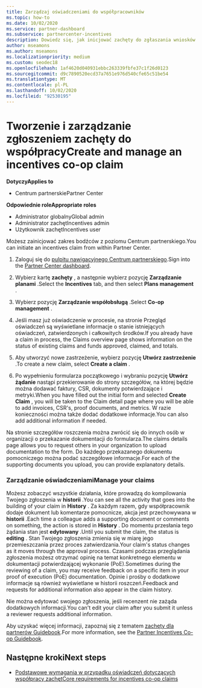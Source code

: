 ```yaml
---
title: Zarządzaj oświadczeniami do współpracowników
ms.topic: how-to
ms.date: 10/02/2020
ms.service: partner-dashboard
ms.subservice: partnercenter-incentives
description: Dowiedz się, jak inicjować zachęty do zgłaszania wniosków z Centrum partnerskiego. Możesz zobaczyć wszystkie działania, które prowadzą do kompilowania Twojego zgłoszenia w historii.
author: mseamons
ms.author: mseamons
ms.localizationpriority: medium
ms.custom: seodec18
ms.openlocfilehash: 1af4620d040931ebbc263339fbfe37c1f26d0123
ms.sourcegitcommit: d9c7890520ecd37a7651e976d540cfe65c51be54
ms.translationtype: MT
ms.contentlocale: pl-PL
ms.lasthandoff: 10/02/2020
ms.locfileid: "92530195"
---
```

# <a name="create-and-manage-an-incentives-co-op-claim"></a><span data-ttu-id="700cd-104">Tworzenie i zarządzanie zgłoszeniem zachęty do współpracy</span><span class="sxs-lookup"><span data-stu-id="700cd-104">Create and manage an incentives co-op claim</span></span>

<span data-ttu-id="700cd-105">**Dotyczy**</span><span class="sxs-lookup"><span data-stu-id="700cd-105">**Applies to**</span></span>

- <span data-ttu-id="700cd-106">Centrum partnerskie</span><span class="sxs-lookup"><span data-stu-id="700cd-106">Partner Center</span></span>

<span data-ttu-id="700cd-107">**Odpowiednie role**</span><span class="sxs-lookup"><span data-stu-id="700cd-107">**Appropriate roles**</span></span>

- <span data-ttu-id="700cd-108">Administrator globalny</span><span class="sxs-lookup"><span data-stu-id="700cd-108">Global admin</span></span>
- <span data-ttu-id="700cd-109">Administrator zachęt</span><span class="sxs-lookup"><span data-stu-id="700cd-109">Incentives admin</span></span>
- <span data-ttu-id="700cd-110">Użytkownik zachęt</span><span class="sxs-lookup"><span data-stu-id="700cd-110">Incentives user</span></span>

<span data-ttu-id="700cd-111">Możesz zainicjować zakres bodźców z poziomu Centrum partnerskiego.</span><span class="sxs-lookup"><span data-stu-id="700cd-111">You can initiate an incentives claim from within Partner Center.</span></span>

1. <span data-ttu-id="700cd-112">Zaloguj się do [pulpitu nawigacyjnego Centrum partnerskiego](https://partner.microsoft.com/dashboard/).</span><span class="sxs-lookup"><span data-stu-id="700cd-112">Sign into the [Partner Center dashboard](https://partner.microsoft.com/dashboard/).</span></span>

2. <span data-ttu-id="700cd-113">Wybierz kartę **zachęty** , a następnie wybierz pozycję **Zarządzanie planami** .</span><span class="sxs-lookup"><span data-stu-id="700cd-113">Select the **Incentives** tab, and then select **Plans management** .</span></span>

3. <span data-ttu-id="700cd-114">Wybierz pozycję **Zarządzanie współobsługą** .</span><span class="sxs-lookup"><span data-stu-id="700cd-114">Select **Co-op management** .</span></span>

4. <span data-ttu-id="700cd-115">Jeśli masz już oświadczenie w procesie, na stronie Przegląd oświadczeń są wyświetlane informacje o stanie istniejących oświadczeń, zatwierdzonych i całkowitych środków.</span><span class="sxs-lookup"><span data-stu-id="700cd-115">If you already have a claim in process, the Claims overview page shows information on the status of existing claims and funds approved, claimed, and totals.</span></span>

5. <span data-ttu-id="700cd-116">Aby utworzyć nowe zastrzeżenie, wybierz pozycję **Utwórz zastrzeżenie** .</span><span class="sxs-lookup"><span data-stu-id="700cd-116">To create a new claim, select **Create a claim** .</span></span>

6. <span data-ttu-id="700cd-117">Po wypełnieniu formularza początkowego i wybraniu pozycję **Utwórz żądanie** nastąpi przekierowanie do strony szczegółów, na której będzie można dodawać faktury, CSR, dokumenty potwierdzające i metryki.</span><span class="sxs-lookup"><span data-stu-id="700cd-117">When you have filled out the initial form and selected **Create Claim** , you will be taken to the Claim detail page where you will be able to add invoices, CSR's, proof documents, and metrics.</span></span> <span data-ttu-id="700cd-118">W razie konieczności można także dodać dodatkowe informacje.</span><span class="sxs-lookup"><span data-stu-id="700cd-118">You can also add additional information if needed.</span></span>

<span data-ttu-id="700cd-119">Na stronie szczegółów roszczenia można zwrócić się do innych osób w organizacji o przekazanie dokumentacji do formularza.</span><span class="sxs-lookup"><span data-stu-id="700cd-119">The claims details page allows you to request others in your organization to upload documentation to the form.</span></span> <span data-ttu-id="700cd-120">Do każdego przekazanego dokumentu pomocniczego można podać szczegółowe informacje.</span><span class="sxs-lookup"><span data-stu-id="700cd-120">For each of the supporting documents you upload, you can provide explanatory details.</span></span> 

### <a name="manage-your-claims"></a><span data-ttu-id="700cd-121">Zarządzanie oświadczeniami</span><span class="sxs-lookup"><span data-stu-id="700cd-121">Manage your claims</span></span>

<span data-ttu-id="700cd-122">Możesz zobaczyć wszystkie działania, które prowadzą do kompilowania Twojego zgłoszenia w **historii** .</span><span class="sxs-lookup"><span data-stu-id="700cd-122">You can see all the activity that goes into the building of your claim in **History** .</span></span> <span data-ttu-id="700cd-123">Za każdym razem, gdy współpracownik dodaje dokument lub komentarze pomocnicze, akcja jest przechowywana w **historii** .</span><span class="sxs-lookup"><span data-stu-id="700cd-123">Each time a colleague adds a supporting document or comments on something, the action is stored in **History** .</span></span> <span data-ttu-id="700cd-124">Do momentu przesłania tego żądania stan jest **edytowany** .</span><span class="sxs-lookup"><span data-stu-id="700cd-124">Until you submit the claim, the status is **editing** .</span></span> <span data-ttu-id="700cd-125">Stan Twojego zgłoszenia zmienia się w miarę jego przemieszczania przez proces zatwierdzania.</span><span class="sxs-lookup"><span data-stu-id="700cd-125">Your claim's status changes as it moves through the approval process.</span></span> <span data-ttu-id="700cd-126">Czasami podczas przeglądania zgłoszenia możesz otrzymać opinię na temat konkretnego elementu w dokumentacji potwierdzającej wykonanie (PoE).</span><span class="sxs-lookup"><span data-stu-id="700cd-126">Sometimes during the reviewing of a claim, you may receive feedback on a specific item in your proof of execution (PoE) documentation.</span></span> <span data-ttu-id="700cd-127">Opinie i prośby o dodatkowe informacje są również wyświetlane w historii roszczeń.</span><span class="sxs-lookup"><span data-stu-id="700cd-127">Feedback and requests for additional information also appear in the claim history.</span></span>

<span data-ttu-id="700cd-128">Nie można edytować swojego zgłoszenia, jeśli recenzent nie zażąda dodatkowych informacji.</span><span class="sxs-lookup"><span data-stu-id="700cd-128">You can't edit your claim after you submit it unless a reviewer requests additional information.</span></span>

<span data-ttu-id="700cd-129">Aby uzyskać więcej informacji, zapoznaj się z tematem [zachęty dla partnerów Guidebook](https://assetsprod.microsoft.com/co-op-guidebook.pdf).</span><span class="sxs-lookup"><span data-stu-id="700cd-129">For more information, see the [Partner Incentives Co-op Guidebook](https://assetsprod.microsoft.com/co-op-guidebook.pdf).</span></span>

## <a name="next-steps"></a><span data-ttu-id="700cd-130">Następne kroki</span><span class="sxs-lookup"><span data-stu-id="700cd-130">Next steps</span></span>

- [<span data-ttu-id="700cd-131">Podstawowe wymagania w przypadku oświadczeń dotyczących współpracy zachęt</span><span class="sxs-lookup"><span data-stu-id="700cd-131">Core requirements for incentives co-op claims</span></span>](core-requirements.md)